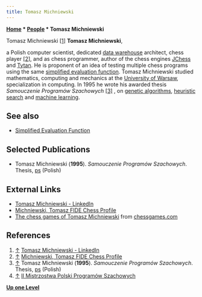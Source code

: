 ```yaml
---
title: Tomasz Michniewski
---
```

**[Home](Home "Home") \* [People](People "People") \* Tomasz Michniewski**



 [](https://www.linkedin.com/in/tmichniewski/) Tomasz Michniewski <a id="cite-note-1" href="#cite-ref-1">[1]</a> 
**Tomasz Michniewski**,  

a Polish computer scientist, dedicated [data warehouse](https://en.wikipedia.org/wiki/Data_warehouse) architect, chess player <a id="cite-note-2" href="#cite-ref-2">[2]</a>, and as chess programmer, author of the chess engines [JChess](index.php?title=JChess&action=edit&redlink=1 "JChess (page does not exist)") and [Tytan](Tytan "Tytan"). 
He is proponent of an idea of testing multiple chess programs using the same [simplified evaluation function](Simplified_Evaluation_Function "Simplified Evaluation Function").
Tomasz Michniewski studied mathematics, computing and mechanics at the [University of Warsaw](University_of_Warsaw "University of Warsaw"), specialization in computing. In 1995 he wrote his awarded thesis *Samouczenie Programów Szachowych* <a id="cite-note-3" href="#cite-ref-3">[3]</a> , on [genetic algorithms](Genetic_Programming#GeneticAlgorithm "Genetic Programming"), [heuristic search](Search "Search") and [machine learning](Learning "Learning"). 



## See also


* [Simplified Evaluation Function](Simplified_Evaluation_Function "Simplified Evaluation Function")


## Selected Publications


* Tomasz Michniewski (**1995**). *Samouczenie Programów Szachowych*. Thesis, [ps](http://www.armageddon.szach.pl/pracamag.ps) (Polish)


## External Links


* [Tomasz Michniewski - LinkedIn](https://www.linkedin.com/in/tmichniewski/)
* [Michniewski, Tomasz FIDE Chess Profile](https://ratings.fide.com/card.phtml?event=1111167)
* [The chess games of Tomasz Michniewski](http://www.chessgames.com/perl/chessplayer?pid=137957) from [chessgames.com](http://www.chessgames.com/index.html)


## References


1. <a id="cite-ref-1" href="#cite-note-1">↑</a> [Tomasz Michniewski - LinkedIn](https://www.linkedin.com/in/tmichniewski/)
2. <a id="cite-ref-2" href="#cite-note-2">↑</a> [Michniewski, Tomasz FIDE Chess Profile](https://ratings.fide.com/card.phtml?event=1111167)
3. <a id="cite-ref-3" href="#cite-note-3">↑</a> Tomasz Michniewski (**1995**). *Samouczenie Programów Szachowych*. Thesis, [ps](http://www.armageddon.szach.pl/pracamag.ps) (Polish)
4. <a id="cite-ref-4" href="#cite-note-4">↑</a> [II Mistrzostwa Polski Programów Szachowych](http://mpps.maciej.szmit.info/mpps-2/)

**[Up one Level](People "People")**







 
